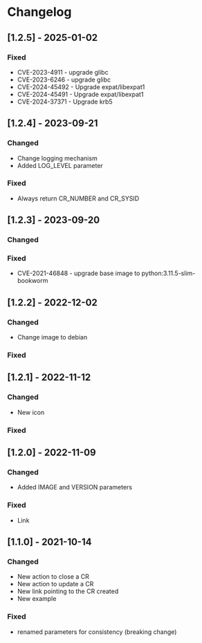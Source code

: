 # Changelog

## [1.2.5] - 2025-01-02

### Fixed
- CVE-2023-4911 - upgrade glibc
- CVE-2023-6246 - upgrade glibc
- CVE-2024-45492 - Upgrade expat/libexpat1
- CVE-2024-45491 - Upgrade expat/libexpat1
- CVE-2024-37371 - Upgrade krb5

## [1.2.4] - 2023-09-21
### Changed
- Change logging mechanism
- Added LOG_LEVEL parameter

### Fixed
- Always return CR_NUMBER and CR_SYSID

## [1.2.3] - 2023-09-20
### Changed

### Fixed
- CVE-2021-46848 - upgrade base image to python:3.11.5-slim-bookworm

## [1.2.2] - 2022-12-02
### Changed
- Change image to debian
### Fixed

## [1.2.1] - 2022-11-12
### Changed
- New icon
### Fixed

## [1.2.0] - 2022-11-09
### Changed
- Added IMAGE and VERSION parameters

### Fixed
- Link

## [1.1.0] - 2021-10-14
### Changed
- New action to close a CR
- New action to update a CR
- New link pointing to the CR created
- New example

### Fixed
- renamed parameters for consistency (breaking change)
